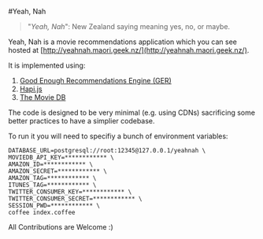 #Yeah, Nah

> "*Yeah, Nah*": New Zealand saying meaning yes, no, or maybe.

Yeah, Nah is a movie recommendations application which you can see hosted at [http://yeahnah.maori.geek.nz/](http://yeahnah.maori.geek.nz/).

It is implemented using:

1. [Good Enough Recommendations Engine (GER)](https://github.com/grahamjenson/ger)
2. [Hapi.js](http://hapijs.com/)
3. [The Movie DB](https://www.themoviedb.org/)

The code is designed to be very minimal (e.g. using CDNs) sacrificing some better practices to have a simplier codebase.

To run it you will need to specifiy a bunch of environment variables:

```
DATABASE_URL=postgresql://root:12345@127.0.0.1/yeahnah \
MOVIEDB_API_KEY=************ \
AMAZON_ID=************ \
AMAZON_SECRET=************ \
AMAZON_TAG=************ \
ITUNES_TAG=************ \
TWITTER_CONSUMER_KEY=************ \
TWITTER_CONSUMER_SECRET=************ \
SESSION_PWD=************ \
coffee index.coffee
```

All Contributions are Welcome :)
